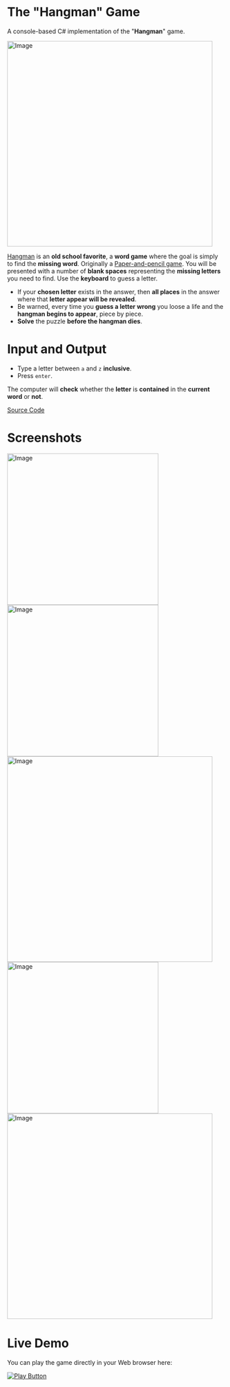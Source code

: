 # The "Hangman" Game
A console-based C# implementation of the "**Hangman**" game.

<img alt="Image" width="475px" src="https://user-images.githubusercontent.com/85368212/174783516-1f9955bd-e74c-4639-96c4-ef4c256ea386.jpg" />

[Hangman](https://en.wikipedia.org/wiki/Hangman_(game)) is an **old school favorite**, a **word game** where the goal is simply to find the **missing word**. Originally a [Paper-and-pencil game](https://en.wikipedia.org/wiki/Paper-and-pencil_game). You will be presented with a number of **blank spaces** representing the **missing letters** you need to find. Use the **keyboard** to guess a letter.

- If your **chosen letter** exists in the answer, then **all places** in the answer where that **letter appear will be revealed**.
- Be warned, every time you **guess a letter wrong** you loose a life and the **hangman begins to appear**, piece by piece.
- **Solve** the puzzle **before the hangman dies**.

# Input and Output
- Type a letter between `a` and `z` **inclusive**.
- Press `enter`.

The computer will **check** whether the **letter** is **contained** in the **current word** or **not**.

[Source Code](Hangman.cs)

# Screenshots
<img alt="Image" width="350px" src="https://user-images.githubusercontent.com/85368212/174960199-5e9286fc-a96a-48fc-ac52-150bb6f8909a.png" />

<img alt="Image" width="350px" src="https://user-images.githubusercontent.com/85368212/174960463-c2a9d651-2e0c-419c-8f9e-f64eb23695af.png" />

<img alt="Image" width="475px" src="https://user-images.githubusercontent.com/85368212/174960923-8211adaa-4973-4fe8-9f38-867fad6e92ab.png" />

<img alt="Image" width="350px" src="https://user-images.githubusercontent.com/85368212/174961292-c85a98ac-c6ca-4021-a6bd-7363f81ab820.png" />

<img alt="Image" width="475px" src="https://user-images.githubusercontent.com/85368212/174961375-132c4865-0cfc-47fc-bafb-c1f2a52798bf.png" />

# Live Demo

You can play the game directly in your Web browser here:

[<img alt="Play Button" src="https://user-images.githubusercontent.com/85368212/174962304-4885afaa-35fb-4e11-bece-f0fcaf506b2c.png" />](https://replit.com/@PetarPaunov/Hangman#Main.cs)
